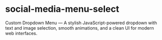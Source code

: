 # social-media-menu-select
Custom Dropdown Menu — A stylish JavaScript-powered dropdown with text and image selection, smooth animations, and a clean UI for modern web interfaces.
